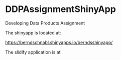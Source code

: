 DDPAssignmentShinyApp
=====================
Developing Data Products Assignment

The shinyapp is located at:

https://berndschnabl.shinyapps.io/berndsshinyapp/

The slidify application is at

